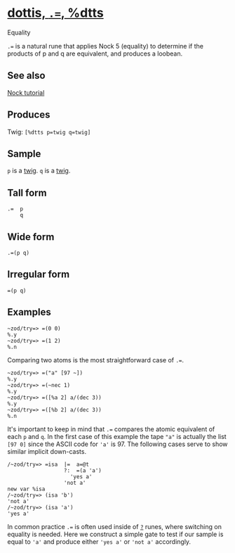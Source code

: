 [dottis, `.=`, %dtts](#dtts)
============================

Equality

`.=` is a natural rune that applies Nock 5 (equality) to determine if
the products of p and q are equivalent, and produces a loobean.

See also
--------

[Nock tutorial]()

Produces
--------

Twig: `[%dtts p=twig q=twig]`

Sample
------

`p` is a [twig](). `q` is a [twig]().

Tall form
---------

    .=  p
        q

Wide form
---------

    .=(p q)

Irregular form
--------------

    =(p q)

Examples
--------

    ~zod/try=> =(0 0)
    %.y
    ~zod/try=> =(1 2)
    %.n

Comparing two atoms is the most straightforward case of `.=`.

    ~zod/try=> =("a" [97 ~])
    %.y
    ~zod/try=> =(~nec 1)
    %.y
    ~zod/try=> =([%a 2] a/(dec 3))
    %.y
    ~zod/try=> =([%b 2] a/(dec 3))
    %.n

It's important to keep in mind that `.=` compares the atomic equivalent
of each `p` and `q`. In the first case of this example the tape `"a"` is
actually the list `[97 0]` since the ASCII code for `'a'` is 97. The
following cases serve to show similar implicit down-casts.

    /~zod/try=> =isa  |=  a=@t
                      ?:  =(a 'a')
                        'yes a'
                      'not a'
    new var %isa
    /~zod/try=> (isa 'b')
    'not a'
    /~zod/try=> (isa 'a')
    'yes a'

In common practice `.=` is often used inside of [`?`]() runes, where
switching on equality is needed. Here we construct a simple gate to test
if our sample is equal to `'a'` and produce either `'yes a'` or
`'not a'` accordingly.
